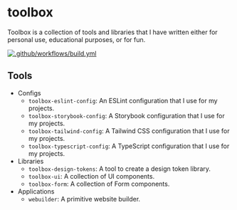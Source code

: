 # toolbox

Toolbox is a collection of tools and libraries that I have written either for 
personal use, educational purposes, or for fun.

[![.github/workflows/build.yml](https://github.com/paulhalleux/toolbox/actions/workflows/build.yml/badge.svg)](https://github.com/paulhalleux/toolbox/actions/workflows/build.yml)

## Tools

- Configs
  - `toolbox-eslint-config`: An ESLint configuration that I use for my projects.
  - `toolbox-storybook-config`: A Storybook configuration that I use for my projects.
  - `toolbox-tailwind-config`: A Tailwind CSS configuration that I use for my projects.
  - `toolbox-typescript-config`: A TypeScript configuration that I use for my projects.
- Libraries
  - `toolbox-design-tokens`: A tool to create a design token library.
  - `toolbox-ui`: A collection of UI components.
  - `toolbox-form`: A collection of Form components.
- Applications
  - `webuilder`: A primitive website builder.
